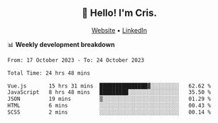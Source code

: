 
<h2 align="center">👋 Hello! I'm Cris.</h2>
<p align="center">
  <a href="https://www.criscunas.dev">Website</a> •
  <a href="https://www.linkedin.com/in/cristophercunas/">LinkedIn</a> 
</p>


📊 **Weekly development breakdown**
<!--START_SECTION:waka-->

```txt
From: 17 October 2023 - To: 24 October 2023

Total Time: 24 hrs 48 mins

Vue.js       15 hrs 31 mins  ███████████████▓░░░░░░░░░   62.62 %
JavaScript   8 hrs 48 mins   █████████░░░░░░░░░░░░░░░░   35.50 %
JSON         19 mins         ▒░░░░░░░░░░░░░░░░░░░░░░░░   01.29 %
HTML         6 mins          ░░░░░░░░░░░░░░░░░░░░░░░░░   00.43 %
SCSS         2 mins          ░░░░░░░░░░░░░░░░░░░░░░░░░   00.14 %
```

<!--END_SECTION:waka-->
